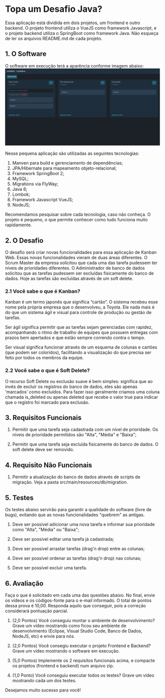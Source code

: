 # Topa um Desafio Java?

Essa aplicação está dividida em dois projetos, um frontend e outro backend. O projeto frontend utiliza o VueJS como framework Javascript, e o projeto backend utiliza o SpringBoot como framework Java. Não esqueça de ler os arquivos README.md de cada projeto.

## 1. O Software

O software em execução terá a aparência conforme imagem abaixo:
![demo](demo.png)

Nesse pequena aplicação são utilizadas as seguintes tecnologias:

1. Manven para build e gerenciamento de dependências;
2. JPA/Hibernate para mapeamento objeto-relacional;
3. Framework SpringBoot 2;
4. MySQL;
5. Migrations via FlyWay;
6. Java 8;
7. Lombok;
8. Framework Javascript VueJS;
9. NodeJS;

Recomendamos pesquisar sobre cada tecnologia, caso não conheça. O projeto é pequeno, o que permite conhecer como tudo funciona muito rapidamente.

## 2. O Desafio

O desafio será criar novas funcionalidades para essa aplicação de Kanban Web. Essas novas funcionalidades vieram de duas áreas diferentes. O Scrum Master da empresa solicitou que cada uma das tarefa pudessem ter níveis de prioridades diferentes. O Administrador de banco de dados solicitou que as tarefas pudessem ser excluídas fisicamente do banco de dados. Hoje as tarefas são excluídas através de um soft delete.

### 2.1 Você sabe o que é Kanban?

Kanban é um termo japonês que significa “cartão”. O sistema recebeu esse nome pela própria empresa que o desenvolveu, a Toyota. Ele nada mais é do que um sistema ágil e visual para controle de produção ou gestão de tarefas.

Ser ágil significa permitir que as tarefas sejam gerenciadas com rapidez, acompanhando o ritmo de trabalho de equipes que possuem entregas com prazos bem apertados e que estão sempre correndo contra o tempo.

Ser visual significa funcionar através de um esquema de colunas e cartões (que podem ser coloridos), facilitando a visualização do que precisa ser feito por todos os membros da equipe.

### 2.2 Você sabe o que é Soft Delete?

O recurso Soft Delete ou exclusão suave é bem simples: significa que ao invés de excluir os registros do banco de dados, eles são apenas 'marcados' como excluídos. Para fazer isso geralmente criamos uma coluna chamada is_deleted ou apenas deleted que recebe o valor true para indicar que o registro foi marcado para exclusão.


## 3. Requisitos Funcionais

1. Permitir que uma tarefa seja cadastrada com um nível de prioridade. Os níveis de prioridade permitidos são "Alta", "Média" e "Baixa";

2. Permitir que uma tarefa seja excluída fisicamente do banco de dados. O soft delete deve ser removido.


## 4. Requisito Não Funcionais

1. Permitir a atualização do banco de dados através de scripts de migração. Veja a pasta src/main/resources/db/migration.


## 5. Testes

Os testes abaixo servirão para garantir a qualidade do software (livre de bugs), evitando que as novas funcionalidades "quebrem" as antigas. 

1. Deve ser possível adicionar uma nova tarefa e informar sua prioridade como "Alta", "Média" ou "Baixa";

2. Deve ser possível editar uma tarefa já cadastrada;

3. Deve ser possível arrastar tarefas (drag'n drop) entre as colunas;

4. Deve ser possível ordenar as tarefas (drag'n drop) nas colunas;

5. Deve ser possível excluir uma tarefa.

## 6. Avaliação

Faça o que é solicitado em cada uma das questões abaixo. No final, envie os vídeos e os códigos-fonte para o e-mail informado.
O total de pontos dessa prova é 10,00. Responda aquilo que conseguir, pois a correção considerará pontuação parcial.


1. (2,0 Pontos) Você conseguiu montar o ambiente de desenvolvimento? Grave um vídeo mostrando como ficou seu ambiente de desenvolvimento (Eclipse, Visual Studio Code, Banco de Dados, NodeJS, etc) e envie para nós.

2. (2,0 Pontos) Você consegiu executar o projeto Frontend e Backend? Grave um vídeo mostrando o software em execução.

3. (5,0 Pontos) Implemente os 2 requisitos funcionais acima, e compacte os projetos (frontend e backend) num arquivo zip.

4. (1,0 Ponto) Você conseguiu executar todos os testes? Grave um vídeo mostrando cada um dos testes.

Desejamos muito sucesso para você!
